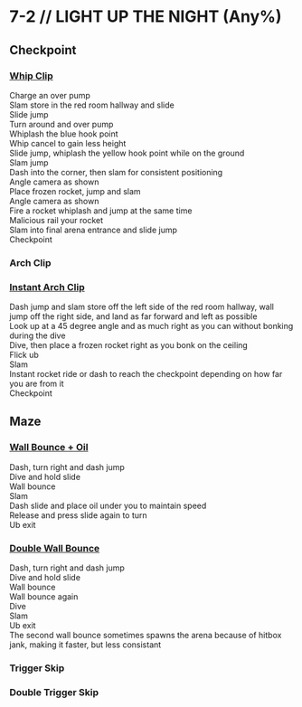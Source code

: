 # 7-2 // LIGHT UP THE NIGHT (Any%)


## Checkpoint

### [Whip Clip](https://youtu.be/JMR3vHRWvhI)
Charge an over pump <br/>
Slam store in the red room hallway and slide <br/>
Slide jump <br/>
Turn around and over pump <br/>
Whiplash the blue hook point <br/>
Whip cancel to gain less height <br/>
Slide jump, whiplash the yellow hook point while on the ground <br/>
Slam jump <br/>
Dash into the corner, then slam for consistent positioning <br/>
Angle camera as shown <br/>
Place frozen rocket, jump and slam <br />
Angle camera as shown <br/>
Fire a rocket whiplash and jump at the same time <br/>
Malicious rail your rocket <br/>
Slam into final arena entrance and slide jump <br/> 
Checkpoint
### Arch Clip

### [Instant Arch Clip](https://youtu.be/BA3vd7XK9wY)
Dash jump and slam store off the left side of the red room hallway, wall jump off the right side, and land as far forward and left as possible <br/>
Look up at a 45 degree angle and as much right as you can without bonking during the dive <br/>
Dive, then place a frozen rocket right as you bonk on the ceiling <br/>
Flick ub <br/>
Slam <br/>
Instant rocket ride or dash to reach the checkpoint depending on how far you are from it <br/>
Checkpoint 

## Maze

### [Wall Bounce + Oil](https://youtu.be/nIPqwxC9qGk)
Dash, turn right and dash jump <br/>
Dive and hold slide <br/>
Wall bounce <br/>
Slam <br/>
Dash slide and place oil under you to maintain speed <br/>
Release and press slide again to turn <br/>
Ub exit

### [Double Wall Bounce](https://youtu.be/6gSWHYXWYC4)
Dash, turn right and dash jump <br/>
Dive and hold slide <br/>
Wall bounce <br/>
Wall bounce again <br/>
Dive <br/>
Slam <br/>
Ub exit <br/>
The second wall bounce sometimes spawns the arena because of hitbox jank, making it faster, but less consistant
### Trigger Skip 

### Double Trigger Skip